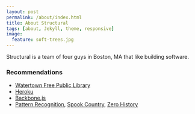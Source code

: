 ```yaml
---
layout: post
permalink: /about/index.html
title: About Structural
tags: [about, Jekyll, theme, responsive]
image:
  feature: soft-trees.jpg
---
```


Structural is a team of four guys in Boston, MA that like building software.

### Recommendations

* [Watertown Free Public Library](http://watertownlib.org/)
* [Heroku](http://heroku.com)
* [Backbone.js](http://backbonejs.org/)
* [Pattern Recognition](http://amzn.com/0425198685), [Spook Country](http://amzn.com/0399154302), [Zero History](http://amzn.com/0425240770)


